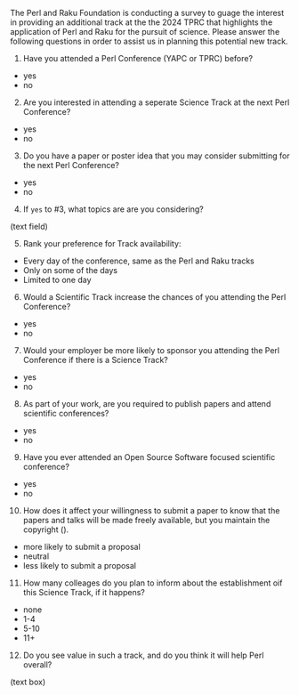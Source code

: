 The Perl and Raku Foundation is conducting a survey to guage the interest in
providing an additional track at the the 2024 TPRC that highlights the
application of Perl and Raku for the pursuit of science. Please answer the
following questions in order to assist us in planning this potential new track.

1. Have you attended a Perl Conference (YAPC or TPRC) before?
- yes
- no

2. Are you interested in attending a seperate Science Track at the next Perl Conference?
 - yes
 - no

3. Do you have a paper or poster idea that you may consider submitting for the next Perl Conference?
 
 - yes
 - no

4. If `yes` to #3, what topics are are you considering?

(text field)

5. Rank your preference for Track availability:
 
 - Every day of the conference, same as the Perl and Raku tracks
 - Only on some of the days
 - Limited to one day 
 
6. Would a Scientific Track increase the chances of you attending the Perl Conference?
 
 - yes
 - no

7. Would your employer be more likely to sponsor you attending the Perl Conference if there
is a Science Track?
 
 - yes
 - no

8. As part of your work, are you required to publish papers and attend scientific
conferences?
 
 - yes
 - no

9. Have you ever attended an Open Source Software focused scientific conference?
 
 - yes
 - no

10. How does it affect your willingness to submit a paper to know that the papers
and talks will be made freely available, but you maintain the copyright (<link
to related OSS license>).
 
 - more likely to submit a proposal
 - neutral
 - less likely to submit a proposal

11. How many colleages do you plan to inform about the establishment oif this 
Science Track, if it happens?
 
 - none
 - 1-4
 - 5-10
 - 11+

12. Do you see value in such a track, and do you think it will help Perl overall?

(text box)
